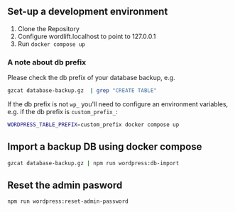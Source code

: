 ## Set-up a development environment

1. Clone the Repository
2. Configure wordlift.localhost to point to 127.0.0.1
3. Run `docker compose up`

### A note about db prefix

Please check the db prefix of your database backup, e.g.

```sh
gzcat database-backup.gz  | grep "CREATE TABLE"
```

If the db prefix is not `wp_` you'll need to configure an environment variables, e.g. if the db prefix is `custom_prefix_`:

```sh
WORDPRESS_TABLE_PREFIX=custom_prefix docker compose up
```

## Import a backup DB using docker compose

```sh
gzcat database-backup.gz | npm run wordpress:db-import
```

## Reset the admin pasword

```sh
npm run wordpress:reset-admin-password
```
